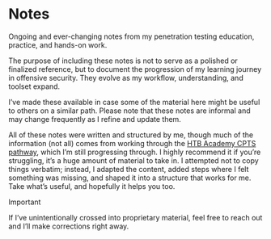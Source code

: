 # Notes

Ongoing and ever-changing notes from my penetration testing education, practice, and hands-on work.  

The purpose of including these notes is not to serve as a polished or finalized reference, but to document the progression of my learning journey in offensive security. They evolve as my workflow, understanding, and toolset expand.  

I’ve made these available in case some of the material here might be useful to others on a similar path. Please note that these notes are informal and may change frequently as I refine and update them.

All of these notes were written and structured by me, though much of the information (not all) comes from working through the [HTB Academy CPTS pathway](https://academy.hackthebox.com/preview/certifications/htb-certified-penetration-testing-specialist/where-to-start), which I’m still progressing through. I highly recommend it if you’re struggling, it’s a huge amount of material to take in. I attempted not to copy things verbatim; instead, I adapted the content, added steps where I felt something was missing, and shaped it into a structure that works for me. Take what’s useful, and hopefully it helps you too.

> [!IMPORTANT]
>
> If I’ve unintentionally crossed into proprietary material, feel free to reach out and I’ll make corrections right away.
